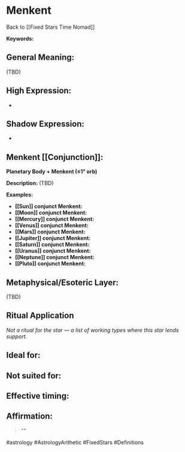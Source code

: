 # Menkent

Back to [[Fixed Stars Time Nomad]]

**Keywords:** 

## General Meaning:
(TBD)

## High Expression:
- 

## Shadow Expression:
- 

## Menkent [[Conjunction]]:

**Planetary Body + Menkent (≤1° orb)**

**Description:**
(TBD)

**Examples:**
- **[[Sun]] conjunct Menkent:** 
- **[[Moon]] conjunct Menkent:** 
- **[[Mercury]] conjunct Menkent:** 
- **[[Venus]] conjunct Menkent:** 
- **[[Mars]] conjunct Menkent:** 
- **[[Jupiter]] conjunct Menkent:** 
- **[[Saturn]] conjunct Menkent:** 
- **[[Uranus]] conjunct Menkent:** 
- **[[Neptune]] conjunct Menkent:** 
- **[[Pluto]] conjunct Menkent:** 

## Metaphysical/Esoteric Layer:
(TBD)

## Ritual Application
*Not a ritual for the star — a list of working types where this star lends support.*

**Ideal for:**
- 
**Not suited for:**
- 
**Effective timing:**
- 

## Affirmation:

> ""

#astrology #AstrologyArithetic #FixedStars #Definitions
